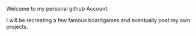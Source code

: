 Welcome to my personal github Account. 

I will be recreating a few  famous boardgames and eventually post my own projects.
